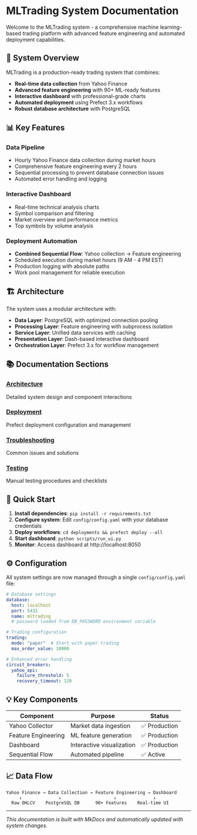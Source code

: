 # MLTrading System Documentation

Welcome to the MLTrading system - a comprehensive machine learning-based trading platform with advanced feature engineering and automated deployment capabilities.

## 🚀 System Overview

MLTrading is a production-ready trading system that combines:

- **Real-time data collection** from Yahoo Finance
- **Advanced feature engineering** with 90+ ML-ready features  
- **Interactive dashboard** with professional-grade charts
- **Automated deployment** using Prefect 3.x workflows
- **Robust database architecture** with PostgreSQL

## 📊 Key Features

### Data Pipeline
- Hourly Yahoo Finance data collection during market hours
- Comprehensive feature engineering every 2 hours
- Sequential processing to prevent database connection issues
- Automated error handling and logging

### Interactive Dashboard  
- Real-time technical analysis charts
- Symbol comparison and filtering
- Market overview and performance metrics
- Top symbols by volume analysis

### Deployment Automation
- **Combined Sequential Flow**: Yahoo collection → Feature engineering
- Scheduled execution during market hours (9 AM - 4 PM EST)
- Production logging with absolute paths
- Work pool management for reliable execution

## 🏗️ Architecture

The system uses a modular architecture with:

- **Data Layer**: PostgreSQL with optimized connection pooling
- **Processing Layer**: Feature engineering with subprocess isolation  
- **Service Layer**: Unified data services with caching
- **Presentation Layer**: Dash-based interactive dashboard
- **Orchestration Layer**: Prefect 3.x for workflow management

## 📚 Documentation Sections

### [Architecture](architecture/SYSTEM_ARCHITECTURE.md)
Detailed system design and component interactions

### [Deployment](deployment/deployments.md) 
Prefect deployment configuration and management

### [Troubleshooting](troubleshooting/TROUBLESHOOTING-CONNECTION-ISSUES.md)
Common issues and solutions

### [Testing](testing/regression_test_manual.md)
Manual testing procedures and checklists

## 🚀 Quick Start

1. **Install dependencies**: `pip install -r requirements.txt`
2. **Configure system**: Edit `config/config.yaml` with your database credentials
3. **Deploy workflows**: `cd deployments && prefect deploy --all`
4. **Start dashboard**: `python scripts/run_ui.py`
5. **Monitor**: Access dashboard at http://localhost:8050

## ⚙️ Configuration

All system settings are now managed through a single `config/config.yaml` file:

```yaml
# Database settings
database:
  host: localhost
  port: 5432
  name: mltrading
  # password loaded from DB_PASSWORD environment variable

# Trading configuration  
trading:
  mode: "paper"  # Start with paper trading
  max_order_value: 10000

# Enhanced error handling
circuit_breakers:
  yahoo_api:
    failure_threshold: 5
    recovery_timeout: 120
```

## 💡 Key Components

| Component | Purpose | Status |
|-----------|---------|---------|
| Yahoo Collector | Market data ingestion | ✅ Production |
| Feature Engineering | ML feature generation | ✅ Production |
| Dashboard | Interactive visualization | ✅ Production |
| Sequential Flow | Automated pipeline | ✅ Active |

## 📈 Data Flow

```
Yahoo Finance → Data Collection → Feature Engineering → Dashboard
     ↓              ↓                    ↓              ↓
  Raw OHLCV    PostgreSQL DB      90+ Features    Real-time UI
```

---

*This documentation is built with MkDocs and automatically updated with system changes.*